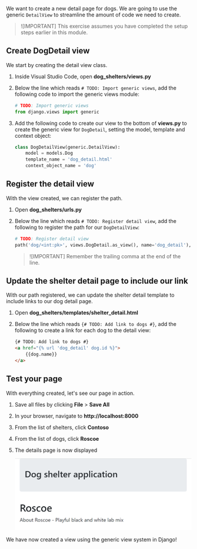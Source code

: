 We want to create a new detail page for dogs. We are going to use the generic `DetailView` to streamline the amount of code we need to create.

> ![IMPORTANT]
> This exercise assumes you have completed the setup steps earlier in this module.

## Create DogDetail view

We start by creating the detail view class.

1. Inside Visual Studio Code, open **dog_shelters/views.py**
1. Below the line which reads `# TODO: Import generic views`, add the following code to import the generic views module:

    ```python
    # TODO: Import generic views
    from django.views import generic
    ```

1. Add the following code to create our view to the bottom of **views.py** to create the generic view for `DogDetail`, setting the model, template and context object:

    ```python
    class DogDetailView(generic.DetailView):
        model = models.Dog
        template_name = 'dog_detail.html'
        context_object_name = 'dog'
    ```

## Register the detail view

With the view created, we can register the path.

1. Open **dog_shelters/urls.py**
1. Below the line which reads `# TODO: Register detail view`, add the following to register the path for our `DogDetailView`:

    ```python
    # TODO: Register detail view
    path('dog/<int:pk>', views.DogDetail.as_view(), name='dog_detail'),
    ```

    > ![IMPORTANT]
    > Remember the trailing comma at the end of the line.

## Update the shelter detail page to include our link

With our path registered, we can update the shelter detail template to include links to our dog detail page.

1. Open **dog_shelters/templates/shelter_detail.html**
1. Below the line which reads `{# TODO: Add link to dogs #}`, add the following to create a link for each dog to the detail view:

    ```html
    {# TODO: Add link to dogs #}
    <a href="{% url 'dog_detail' dog.id %}">
        {{dog.name}}
    </a>

## Test your page

With everything created, let's see our page in action.

1. Save all files by clicking **File** > **Save All**
1. In your browser, navigate to **http://localhost:8000**
1. From the list of shelters, click **Contoso**
1. From the list of dogs, click **Roscoe**
1. The details page is now displayed

    ![Screenshot of the details page for Roscoe](images/dog-detail.png)

We have now created a view using the generic view system in Django!
